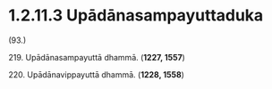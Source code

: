 

# 1.2.11.3 Upādānasampayuttaduka





(93.)

219\. Upādānasampayuttā dhammā. (**1227, 1557**)

220\. Upādānavippayuttā dhammā. (**1228, 1558**)



